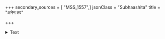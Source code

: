 +++
secondary_sources = [ "MSS_1557",]
jsonClass = "Subhaashita"
title = "अनेन तव"

+++

<details><summary>Text</summary>

अनेन तव पुत्रस्य प्रसुप्तस्य वनान्तरे।  
शिखामारुह्य हस्तेन खड्गेन निहतं शिरः॥
</details>
